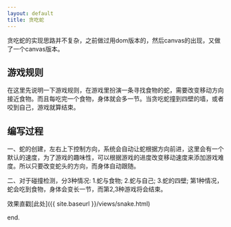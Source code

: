 ```yaml
---
layout: default
title: 贪吃蛇
---
```


贪吃蛇的实现思路并不复杂，之前做过用dom版本的，然后canvas的出现，又做了一个canvas版本。

## 游戏规则

在这里先说明一下游戏规则，在游戏里扮演一条寻找食物的蛇，需要改变移动方向接近食物。而且每吃完一个食物，身体就会多一节。当贪吃蛇撞到四壁的墙，或者咬到自己，游戏就算结束。

## 编写过程

一、蛇的创建，左右上下控制方向，系统会自动让蛇根据方向前进，这里会有一个默认的速度，为了游戏的趣味性，可以根据游戏的进度改变移动速度来添加游戏难度。所以只要改变蛇头的方向，而身体自动跟随。

二、对于碰撞检测，分3种情况: 1.蛇与食物; 2.蛇与自己; 3.蛇的四壁; 第1种情况，蛇会吃到食物，身体会变长一节，而第2,3种游戏将会结束。

效果直戳[此处]({{ site.baseurl }}/views/snake.html)

end.
